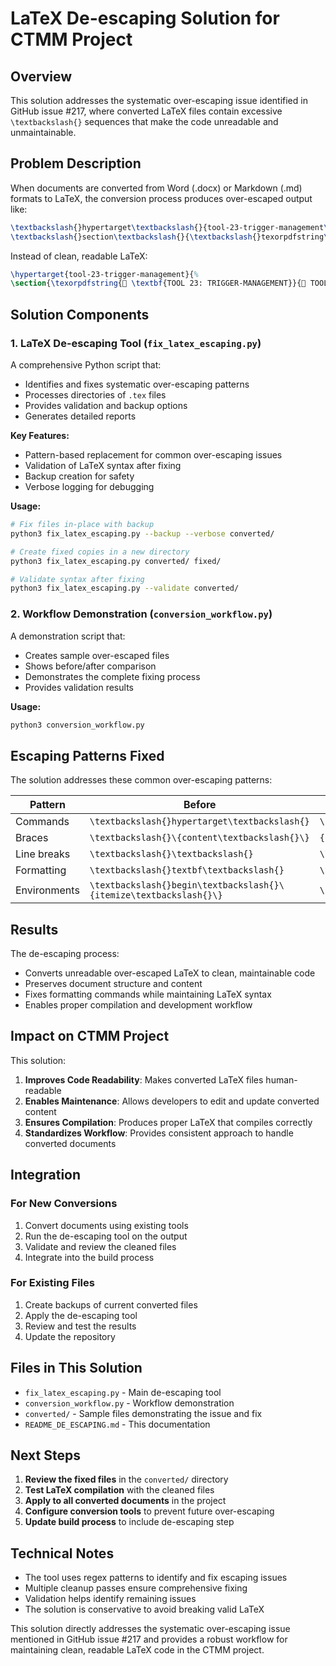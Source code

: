 # LaTeX De-escaping Solution for CTMM Project

## Overview

This solution addresses the systematic over-escaping issue identified in GitHub issue #217, where converted LaTeX files contain excessive `\textbackslash{}` sequences that make the code unreadable and unmaintainable.

## Problem Description

When documents are converted from Word (.docx) or Markdown (.md) formats to LaTeX, the conversion process produces over-escaped output like:

```latex
\textbackslash{}hypertarget\textbackslash{}{tool-23-trigger-management\textbackslash{}}\textbackslash{}{\textbackslash{}%
\textbackslash{}section\textbackslash{}{\textbackslash{}texorpdfstring\textbackslash{}{📄 \textbackslash{}textbf\textbackslash{}{TOOL 23: TRIGGER-MANAGEMENT\textbackslash{}}\textbackslash{}}{\textbackslash{}{📄 TOOL 23: TRIGGER-MANAGEMENT\textbackslash{}}\textbackslash{}}{\textbackslash{}label\textbackslash{}{tool-23-trigger-management\textbackslash{}}\textbackslash{}}
```

Instead of clean, readable LaTeX:

```latex
\hypertarget{tool-23-trigger-management}{%
\section{\texorpdfstring{📄 \textbf{TOOL 23: TRIGGER-MANAGEMENT}}{📄 TOOL 23: TRIGGER-MANAGEMENT}}\label{tool-23-trigger-management}
```

## Solution Components

### 1. LaTeX De-escaping Tool (`fix_latex_escaping.py`)

A comprehensive Python script that:
- Identifies and fixes systematic over-escaping patterns
- Processes directories of `.tex` files
- Provides validation and backup options
- Generates detailed reports

**Key Features:**
- Pattern-based replacement for common over-escaping issues
- Validation of LaTeX syntax after fixing
- Backup creation for safety
- Verbose logging for debugging

**Usage:**
```bash
# Fix files in-place with backup
python3 fix_latex_escaping.py --backup --verbose converted/

# Create fixed copies in a new directory
python3 fix_latex_escaping.py converted/ fixed/

# Validate syntax after fixing
python3 fix_latex_escaping.py --validate converted/
```

### 2. Workflow Demonstration (`conversion_workflow.py`)

A demonstration script that:
- Creates sample over-escaped files
- Shows before/after comparison
- Demonstrates the complete fixing process
- Provides validation results

**Usage:**
```bash
python3 conversion_workflow.py
```

## Escaping Patterns Fixed

The solution addresses these common over-escaping patterns:

| Pattern | Before | After |
|---------|--------|-------|
| Commands | `\textbackslash{}hypertarget\textbackslash{}` | `\hypertarget` |
| Braces | `\textbackslash{}\{content\textbackslash{}\}` | `{content}` |
| Line breaks | `\textbackslash{}\textbackslash{}` | `\\` |
| Formatting | `\textbackslash{}textbf\textbackslash{}` | `\textbf` |
| Environments | `\textbackslash{}begin\textbackslash{}\{itemize\textbackslash{}\}` | `\begin{itemize}` |

## Results

The de-escaping process:
- Converts unreadable over-escaped LaTeX to clean, maintainable code
- Preserves document structure and content
- Fixes formatting commands while maintaining LaTeX syntax
- Enables proper compilation and development workflow

## Impact on CTMM Project

This solution:
1. **Improves Code Readability**: Makes converted LaTeX files human-readable
2. **Enables Maintenance**: Allows developers to edit and update converted content
3. **Ensures Compilation**: Produces proper LaTeX that compiles correctly
4. **Standardizes Workflow**: Provides consistent approach to handle converted documents

## Integration

### For New Conversions
1. Convert documents using existing tools
2. Run the de-escaping tool on the output
3. Validate and review the cleaned files
4. Integrate into the build process

### For Existing Files
1. Create backups of current converted files
2. Apply the de-escaping tool
3. Review and test the results
4. Update the repository

## Files in This Solution

- `fix_latex_escaping.py` - Main de-escaping tool
- `conversion_workflow.py` - Workflow demonstration
- `converted/` - Sample files demonstrating the issue and fix
- `README_DE_ESCAPING.md` - This documentation

## Next Steps

1. **Review the fixed files** in the `converted/` directory
2. **Test LaTeX compilation** with the cleaned files
3. **Apply to all converted documents** in the project
4. **Configure conversion tools** to prevent future over-escaping
5. **Update build process** to include de-escaping step

## Technical Notes

- The tool uses regex patterns to identify and fix escaping issues
- Multiple cleanup passes ensure comprehensive fixing
- Validation helps identify remaining issues
- The solution is conservative to avoid breaking valid LaTeX

This solution directly addresses the systematic over-escaping issue mentioned in GitHub issue #217 and provides a robust workflow for maintaining clean, readable LaTeX code in the CTMM project.